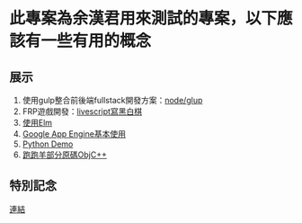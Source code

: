 # 此專案為余漢君用來測試的專案，以下應該有一些有用的概念
## 展示
1. 使用gulp整合前後端fullstack開發方案：[node/glup](dev/node/)
1. FRP遊戲開發：[livescript寫黑白棋](dev/node/src/web/bw.ls)
1. [使用Elm](elm/)
1. [Google App Engine基本使用](appengine/)
1. [Python Demo](python/demo/)
1. [跑跑羊部分原碼ObjC++](objc++/SheepRunRun/)

## 特別記念

[連結](spec/)